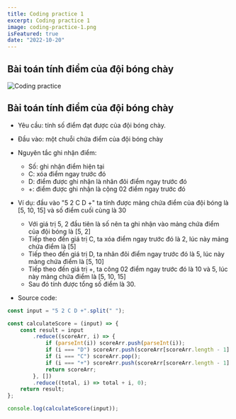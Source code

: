 ```yaml
---
title: Coding practice 1
excerpt: Coding practice 1
image: coding-practice-1.png
isFeatured: true
date: "2022-10-20"
---
```


## Bài toán tính điểm của đội bóng chày

![Coding practice](coding-practice-1.png)

## Bài toán tính điểm của đội bóng chày

-   Yêu cầu: tính số điểm đạt được của đội bóng chày.
-   Đầu vào: một chuỗi chứa điểm của đội bóng chày

-   Nguyên tắc ghi nhận điểm:

    -   Số: ghi nhận điểm hiện tại
    -   C: xóa điểm ngay trước đó
    -   D: điểm được ghi nhận là nhân đôi điểm ngay trước đó
    -   +: điểm được ghi nhận là cộng 02 điểm ngay trước đó

-   Ví dụ: đầu vào "5 2 C D +" ta tính được mảng chứa điểm của đội bóng là [5, 10, 15] và số điểm cuối cùng là 30

    -   Với giá trị 5, 2 đầu tiên là số nên ta ghi nhận vào mảng chứa điểm của đội bóng là [5, 2]
    -   Tiếp theo đến giá trị C, ta xóa điểm ngay trước đó là 2, lúc này mảng chứa điểm là [5]
    -   Tiếp theo đến giá trị D, ta nhân đôi điểm ngay trước đó là 5, lúc này mảng chứa điểm là [5, 10]
    -   Tiếp theo đến giá trị +, ta công 02 điểm ngay trước đó là 10 và 5, lúc này mảng chứa điểm là [5, 10, 15]
    -   Sau đó tính được tổng số điểm là 30.

-   Source code:

```js
const input = "5 2 C D +".split(" ");

const calculateScore = (input) => {
    const result = input
        .reduce((scoreArr, i) => {
            if (parseInt(i)) scoreArr.push(parseInt(i));
            if (i === "D") scoreArr.push(scoreArr[scoreArr.length - 1] * 2);
            if (i === "C") scoreArr.pop();
            if (i === "+") scoreArr.push(scoreArr[scoreArr.length - 1] + scoreArr[scoreArr.length - 2]);
            return scoreArr;
        }, [])
        .reduce((total, i) => total + i, 0);
    return result;
};

console.log(calculateScore(input));
```
